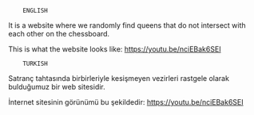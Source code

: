         ENGLISH
It is a website where we randomly find queens that do not intersect with each other on the chessboard.

This is what the website looks like: https://youtu.be/nciEBak6SEI

        TURKISH
Satranç tahtasında birbirleriyle kesişmeyen vezirleri rastgele olarak bulduğumuz bir web sitesidir.

İnternet sitesinin görünümü bu şekildedir: https://youtu.be/nciEBak6SEI
